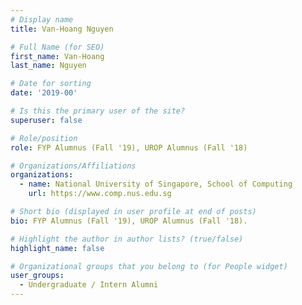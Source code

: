 ```yaml
---
# Display name
title: Van-Hoang Nguyen

# Full Name (for SEO) 
first_name: Van-Hoang
last_name: Nguyen

# Date for sorting
date: '2019-00'

# Is this the primary user of the site?
superuser: false

# Role/position
role: FYP Alumnus (Fall '19), UROP Alumnus (Fall '18)

# Organizations/Affiliations
organizations:
  - name: National University of Singapore, School of Computing
    url: https://www.comp.nus.edu.sg

# Short bio (displayed in user profile at end of posts)
bio: FYP Alumnus (Fall '19), UROP Alumnus (Fall '18). 

# Highlight the author in author lists? (true/false)
highlight_name: false

# Organizational groups that you belong to (for People widget)
user_groups:
  - Undergraduate / Intern Alumni
---
```

